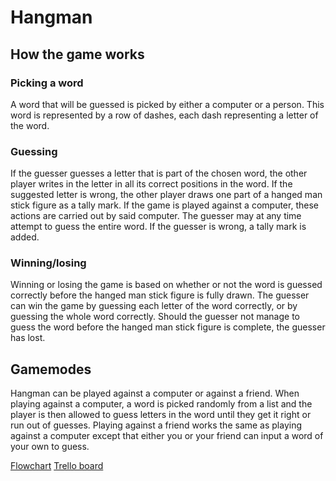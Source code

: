 # Hangman
## How the game works
### Picking a word
A word that will be guessed is picked by either a computer or a person. This word is represented by a row of dashes, each dash representing a letter of the word.
### Guessing
If the guesser guesses a letter that is part of the chosen word, the other player writes in the letter in all its correct positions in the word. If the suggested letter is wrong, the other player draws one part of a hanged man stick figure as a tally mark. If the game is played against a computer, these actions are carried out by said computer. The guesser may at any time attempt to guess the entire word. If the guesser is wrong, a tally mark is added.
### Winning/losing
Winning or losing the game is based on whether or not the word is guessed correctly before the hanged man stick figure is fully drawn. The guesser can win the game by guessing each letter of the word correctly, or by guessing the whole word correctly. Should the guesser not manage to guess the word before the hanged man stick figure is complete, the guesser has lost.
## Gamemodes
Hangman can be played against a computer or against a friend. When playing against a computer, a word is picked randomly from a list and the player is then allowed to guess letters in the word until they get it right or run out of guesses. Playing against a friend works the same as playing against a computer except that either you or your friend can input a word of your own to guess.

[Flowchart](https://drive.google.com/open?id=14bxBz9rOKveCxNfabGsJ4oydRMORAnmw)
[Trello board](https://trello.com/b/wvEItA2J/hangman)